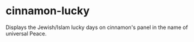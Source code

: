 # cinnamon-lucky
Displays the Jewish/Islam lucky days on cinnamon's panel in the name of universal Peace.
